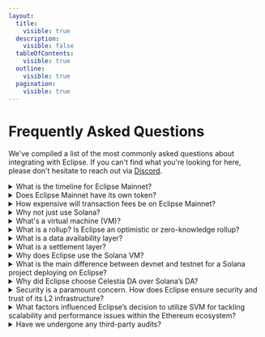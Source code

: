 ```yaml
---
layout:
  title:
    visible: true
  description:
    visible: false
  tableOfContents:
    visible: true
  outline:
    visible: true
  pagination:
    visible: true
---
```


# Frequently Asked Questions

We've compiled a list of the most commonly asked questions about integrating with Eclipse. If you can't find what you're looking for here, please don't hesitate to reach out via [Discord](https://discord.gg/PVcbxdqj6r).

<details>

<summary>What is the timeline for Eclipse Mainnet?</summary>

Eclipse Mainnet is **live**! Learn about how to get started [here](../).

</details>

<details>

<summary>Does Eclipse Mainnet have its own token?</summary>

No. ETH is the native token for Eclipse Mainnet. ETH is used to pay for gas. See [here](differences-between-eclipse-and-solana.md#native-token) for more details.

</details>

<details>

<summary>How expensive will transaction fees be on Eclipse Mainnet?</summary>

It's impossible for any blockchain to guarantee low fees, but median transaction fees on Eclipse Mainnet is in line with or even lower than the cheapest blockchains such as Solana.

</details>

<details>

<summary>Why not just use Solana?</summary>

We think Solana is great! At the same time, the Solana blockchain optimizes for [different goals](https://www.youtube.com/live/YshSwky6nG8?si=sKyYIYX0592dO3nN\&t=790) than the Eclipse L2. In short, Solana is [all about performance](https://x.com/aeyakovenko/status/1713948517277044849?s=20), whereas Eclipse aims to preserve as much of that performance as possible while maximizing verifiability.

The Eclipse ecosystem denominates in ETH, the native currency for the chain which comes via the canonical bridge.

</details>

<details>

<summary>What's a virtual machine (VM)?</summary>

A virtual machine is a piece of software that can run programs. Specifically, the virtual machine executes smart contracts for a blockchain.

</details>

<details>

<summary>What is a rollup? Is Eclipse an optimistic or zero-knowledge rollup?</summary>

For comparison, a Layer 1 blockchain is a blockchain that does not depend on any other chain for security. Layer 1 blockchains require that the majority of voting power is honest. A [_rollup_](https://www.eclipse.builders/blog/what-is-a-rollup) is a type of scaling solution that executes transactions outside of any Layer 1 and later posts the data to a Layer 1 retroactively.\
\
For an _optimistic rollup_, a "sequencer" orders transactions and the resulting state root is posted to a Layer 1 along with a bounty. A "verifier" can re-execute the transactions, and if it disagrees on the result, the verifier can challenge the state root via "settlement." If the verifier is correct, the bounty is awarded to the verifier.\
\
For a _zero-knowledge rollup_, sequencers order transactions, and the resulting state root is posted along with a "validity proof" (evidence) that the transactions were executed correctly. This validity proof must be posted to the settlement layer for a result to be accepted. The validity proof is typically expensive to generate.\
\
Eclipse Mainnet is deploying as an optimistic rollup, but we are working on a zero-knowledge rollup in parallel.

</details>

<details>

<summary>What is a data availability layer?</summary>

This question requires some additional context. A full node in a blockchain network downloads all blocks (transactions) and executes them. A light node doesn't do that, but a _data availability layer_ enables the light node to efficiently verify that blocks are available to all full nodes on the network.\
\
Data availability is important because storing huge amounts of data limits how decentralized and scalable a blockchain can get. It would not be possible to build a decentralized Solana VM rollup without this critical feature. Most chains today don't provide data availability because they aren't designed for rollups. Celestia, Avail, and EigenLayer are all data availability layers, and danksharding will bring data availability sampling to Ethereum in the future.

</details>

<details>

<summary>What is a settlement layer?</summary>

Full nodes re-execute every transaction and determine the current state of the blockchain. What happens when these full nodes disagree? In general, the blockchain will fork.\
\
For a blockchain where the majority of nodes are honest, the "fork choice rule" will dictate that the correct chain is whatever the honest nodes decide. For a rollup that does not make the assumption that the majority of nodes are honest, the majority of actors might be lying. As a blockchain user (light node), how do we determine which is the correct fork?\
\
A _settlement layer_ is a hub to verify proofs and resolve fraud disputes to determine the "correct" chain. The settlement layer also lets you move tokens between the execution chains (a bridge).

</details>

<details>

<summary>Why does Eclipse use the Solana VM?</summary>

The Solana (Sealevel) virtual machine is a highly parallelized runtime that is constantly improving. For EVM blockchains such as Ethereum or Optimism, at any given point there is only a single program running. (This is called "single-threaded.") For the Solana VM, if you have multiple cores, you can run several programs at the exact same time, substantially increasing throughput. Moreover, the execution layer continues to improve:

* Seahorse Lang lets you write Solana VM programs in Python.
* [Soon the Solana VM will support Move bytecode](https://docs.solana.com/proposals/embedding-move)
* [The Solana VM has a best-in-class fee market coming](https://twitter.com/aeyakovenko/status/1537270721570824192?s=20\&t=uOV108no_nYGnkTPnizUMA)

</details>

<details>

<summary>What is the main difference between devnet and testnet for a Solana project deploying on Eclipse?</summary>

The difference is that the testnet includes the initial version of the validating bridge, and it also posts blobs Celestia. This means that you can view these blobs in a block explorer and test out the ETH bridge. This is a more realistic experience compared to mainnet.

</details>

<details>

<summary>Why did Eclipse choose Celestia DA over Solana’s DA?</summary>

Celestia is purpose-built for data availability, meaning that many convenience features already exist. If we were to use Solana, there is various surrounding infrastructure that we would have to build ourselves (for example, relayers from Solana to Eth L1) or data availability sampling (DAS). Because Celestia already has DAS, users can directly verify the blocks are not being withheld.

</details>

<details>

<summary>Security is a paramount concern. How does Eclipse ensure security and trust of its L2 infrastructure?</summary>

At a high level, we have multiple audits on our code, and our bridge delays withdrawals, meaning that we can identify exploits early and respond as a community. At a more technical level, we provide safety guarantees by posting commitments to the Ethereum canonical bridge, and these commitments can be disputed via "fraud proofs." We provide liveness via a mechanism called "forced inclusion”.

</details>

<details>

<summary>What factors influenced Eclipse’s decision to utilize SVM for tackling scalability and performance issues within the Ethereum ecosystem?</summary>

The Solana Virtual Machine (SVM) is the most battletested parallelized virtual machine on the market. This means that it is able to handle unmatched levels of throughput. Moreover, an innovation called "local fee markets'' means that apps with lots of activity don't spike fees for other apps on the network. This is in contrast to EVM chains where a big NFT drop can congest the entire network.

</details>

<details>

<summary>Have we undergone any third-party audits?</summary>

Yes, we have completed audits with with Zellic & OtterSec and Halborn is completing a second audit.

</details>
